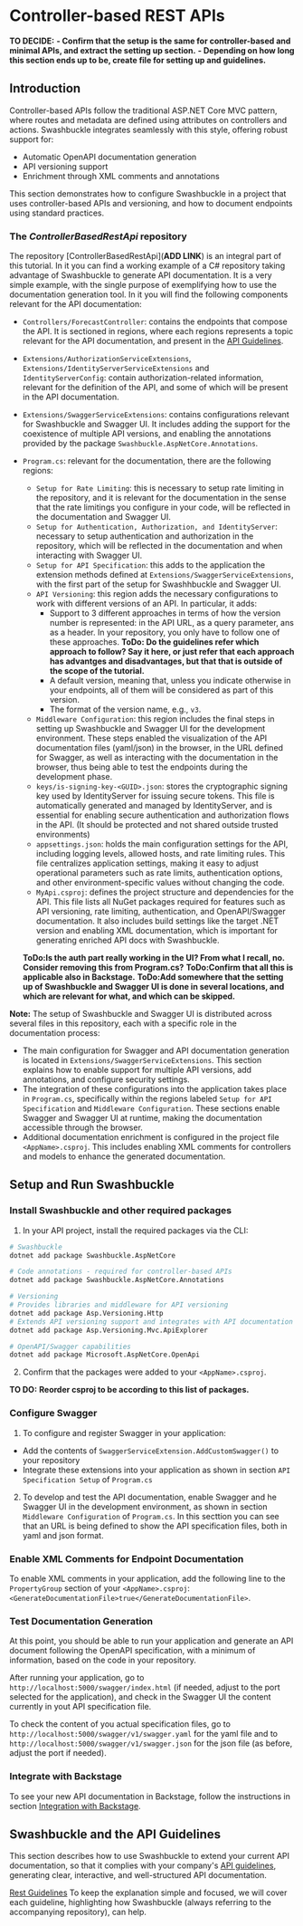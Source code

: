 # Controller-based REST APIs

**TO DECIDE:**
**- Confirm that the setup is the same for controller-based and minimal APIs, and extract the setting up section.**
**- Depending on how long this section ends up to be, create file for setting up and guidelines.**

## Introduction

Controller-based APIs follow the traditional ASP.NET Core MVC pattern, where routes and metadata are defined using attributes on controllers and actions. Swashbuckle integrates seamlessly with this style, offering robust support for:

- Automatic OpenAPI documentation generation
- API versioning support
- Enrichment through XML comments and annotations

This section demonstrates how to configure Swashbuckle in a project that uses controller-based APIs and versioning, and how to document endpoints using standard practices.

### The *ControllerBasedRestApi* repository

The repository [ControllerBasedRestApi](**ADD LINK**) is an integral part of this tutorial. In it you can find a working example of a C# repository taking advantage of Swashbuckle to generate API documentation.
It is a very simple example, with the single purpose of exemplifying how to use the documentation generation tool.
In it you will find the following components relevant for the API documentation:

- `Controllers/ForecastController`: contains the endpoints that compose the API. It is sectioned in regions, where each regions represents a topic relevant for the API documentation, and present in the [API Guidelines](https://gitlab.prod.sgre.one/devsecops/api-governance/api-guidelines).
- `Extensions/AuthorizationServiceExtensions`, `Extensions/IdentityServerServiceExtensions` and `IdentityServerConfig`: contain authorization-related information, relevant for the definition of the API, and some of which will be present in the API documentation.
- `Extensions/SwaggerServiceExtensions`: contains configurations relevant for Swashbuckle and Swagger UI. It includes adding the support for the coexistence of multiple API versions, and enabling the annotations provided by the package `Swashbuckle.AspNetCore.Annotations`.
- `Program.cs`: relevant for the documentation, there are the following regions:
  - `Setup for Rate Limiting`: this is necessary to setup rate limiting in the repository, and it is relevant for the documentation in the sense that the rate limitings you configure in your code, will be reflected in the documentation and Swagger UI.
  - `Setup for Authentication, Authorization, and IdentityServer`: necessary to setup authentication and authorization in the repository, which will be reflected in the documentation and when interacting with Swagger UI.
  - `Setup for API Specification`: this adds to the application the extension methods defined at `Extensions/SwaggerServiceExtensions`, with the first part of the setup for Swashhbuckle and Swagger UI.
  - `API Versioning`: this region adds the necessary configurations to work with different versions of an API. In particular, it adds:
    - Support to 3 different approaches in terms of how the version number is represented: in the API URL, as a query parameter, ans as a header. In your repository, you only have to follow one of these approaches. **ToDo: Do the guidelines refer which approach to follow? Say it here, or just refer that each approach has advantges and disadvantages, but that that is outside of the scope of the tutorial.**
    - A default version, meaning that, unless you indicate otherwise in your endpoints, all of them will be considered as part of this version.
    - The format of the version name, e.g., `v3`.
  - `Middleware Configuration`: this region includes the final steps in setting up Swashbuckle and Swagger UI for the development environment. These steps enabled the visualization of the API documentation files (yaml/json) in the browser, in the URL defined for Swagger, as well as interacting with the documentation in the browser, thus being able to test the endpoints during the development phase.
  - `keys/is-signing-key-<GUID>.json`: stores the cryptographic signing key used by IdentityServer for issuing secure tokens. This file is automatically generated and managed by IdentityServer, and is essential for enabling secure authentication and authorization flows in the API. (It should be protected and not shared outside trusted environments)
  - `appsettings.json`: holds the main configuration settings for the API, including logging levels, allowed hosts, and rate limiting rules. This file centralizes application settings, making it easy to adjust operational parameters such as rate limits, authentication options, and other environment-specific values without changing the code.
  - `MyApi.csproj`: defines the project structure and dependencies for the API. This file lists all NuGet packages required for features such as API versioning, rate limiting, authentication, and OpenAPI/Swagger documentation. It also includes build settings like the target .NET version and enabling XML documentation, which is important for generating enriched API docs with Swashbuckle.

  **ToDo:Is the auth part really working in the UI? From what I recall, no. Consider removing this from Program.cs?**
  **ToDo:Confirm that all this is applicable also in Backstage.**
  **ToDo:Add somewhere that the setting up of Swashbuckle and Swagger UI is done in several locations, and which are relevant for what, and which can be skipped.**

**Note:**
The setup of Swashbuckle and Swagger UI is distributed across several files in this repository, each with a specific role in the documentation process:

- The main configuration for Swagger and API documentation generation is located in `Extensions/SwaggerServiceExtensions`. This section explains how to enable support for multiple API versions, add annotations, and configure security settings.
- The integration of these configurations into the application takes place in `Program.cs`, specifically within the regions labeled `Setup for API Specification` and `Middleware Configuration`. These sections enable Swagger and Swagger UI at runtime, making the documentation accessible through the browser.
- Additional documentation enrichment is configured in the project file `<AppName>.csproj`. This includes enabling XML comments for controllers and models to enhance the generated documentation.

## Setup and Run Swashbuckle

### Install Swashbuckle and other required packages

1. In your API project, install the required packages via the CLI:

```bash
# Swashbuckle
dotnet add package Swashbuckle.AspNetCore

# Code annotations - required for controller-based APIs
dotnet add package Swashbuckle.AspNetCore.Annotations

# Versioning
# Provides libraries and middleware for API versioning
dotnet add package Asp.Versioning.Http
# Extends API versioning support and integrates with API documentation tools like Swagger
dotnet add package Asp.Versioning.Mvc.ApiExplorer

# OpenAPI/Swagger capabilities
dotnet add package Microsoft.AspNetCore.OpenApi
```

2. Confirm that the packages were added to your `<AppName>.csproj`.

**TO DO:**
**Reorder csproj to be according to this list of packages.**

### Configure Swagger

1. To configure and register Swagger in your application:

- Add the contents of `SwaggerServiceExtension.AddCustomSwagger()` to your repository
- Integrate these extensions into your application as shown in section `API Specification Setup` of `Program.cs`

2. To develop and test the API documentation, enable Swagger and he Swagger UI in the development environment, as shown in section `Middleware Configuration` of `Program.cs`.
In this secttion you can see that an URL is being defined to show the API specification files, both in yaml and json format.

### Enable XML Comments for Endpoint Documentation

To enable XML comments in your application, add the following line to the `PropertyGroup` section of your `<AppName>.csproj`: `<GenerateDocumentationFile>true</GenerateDocumentationFile>`.

### Test Documentation Generation

At this point, you should be able to run your application and generate an API document following the OpenAPI specification, with a minimum of information, based on the code in your repository.

After running your application, go to `http://localhost:5000/swagger/index.html` (if needed, adjust to the port selected for the application), and check in the Swagger UI the content currently in yout API specification file.

To check the content of you actual specification files, go to `http://localhost:5000/swagger/v1/swagger.yaml` for the yaml file and to `http://localhost:5000/swagger/v1/swagger.json` for the json file (as before, adjust the port if needed).

### Integrate with Backstage

To see your new API documentation in Backstage, follow the instructions in section [Integration with Backstage](Backstage.md#backstage).

## Swashbuckle and the API Guidelines

This section describes how to use Swashbuckle to extend your current API documentation, so that it complies with your company's [API guidelines](https://gitlab.prod.sgre.one/devsecops/api-governance/api-guidelines), generating clear, interactive, and well-structured API documentation.

[Rest Guidelines](RestGuidelines.md)
To keep the explanation simple and focused, we will cover each guideline, highlighting how Swashbuckle (always referring to the accompanying repository), can help.
